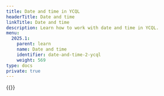 ```yaml
---
title: Date and time in YCQL
headerTitle: Date and time
linkTitle: Date and time
description: Learn how to work with date and time in YCQL.
menu:
  2025.1:
    parent: learn
    name: Date and time
    identifier: date-and-time-2-ycql
    weight: 569
type: docs
private: true
---
```

<!-- Page DISABLED for lack of content -->

{{<api-tabs>}}
